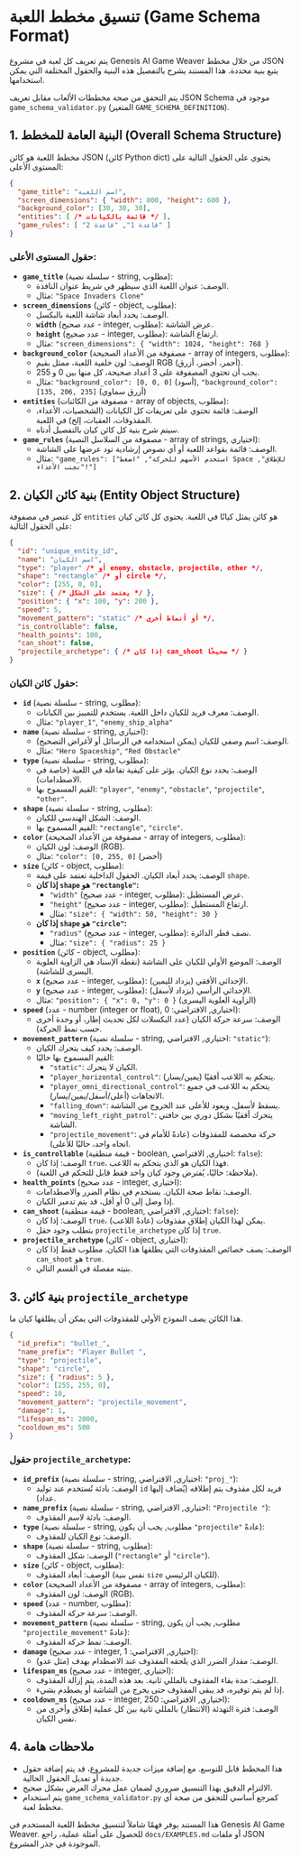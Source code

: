 # تنسيق مخطط اللعبة (Game Schema Format)

يتم تعريف كل لعبة في مشروع Genesis AI Game Weaver من خلال مخطط JSON يتبع بنية محددة. هذا المستند يشرح بالتفصيل هذه البنية والحقول المختلفة التي يمكن استخدامها.

يتم التحقق من صحة مخططات الألعاب مقابل تعريف JSON Schema موجود في `game_schema_validator.py` (المتغير `GAME_SCHEMA_DEFINITION`).

## 1. البنية العامة للمخطط (Overall Schema Structure)

مخطط اللعبة هو كائن JSON (كائن Python dict) يحتوي على الحقول التالية على المستوى الأعلى:

```json
{
  "game_title": "اسم اللعبة",
  "screen_dimensions": { "width": 800, "height": 600 },
  "background_color": [30, 30, 30],
  "entities": [ /* قائمة بالكيانات */ ],
  "game_rules": [ "قاعدة 1", "قاعدة 2" ]
}
```

### حقول المستوى الأعلى:

*   **`game_title`** (سلسلة نصية - string, مطلوب):
    *   الوصف: عنوان اللعبة الذي سيظهر في شريط عنوان النافذة.
    *   مثال: `"Space Invaders Clone"`
*   **`screen_dimensions`** (كائن - object, مطلوب):
    *   الوصف: يحدد أبعاد شاشة اللعبة بالبكسل.
    *   **`width`** (عدد صحيح - integer, مطلوب): عرض الشاشة.
    *   **`height`** (عدد صحيح - integer, مطلوب): ارتفاع الشاشة.
    *   مثال: `"screen_dimensions": { "width": 1024, "height": 768 }`
*   **`background_color`** (مصفوفة من الأعداد الصحيحة - array of integers, مطلوب):
    *   الوصف: لون خلفية اللعبة، ممثل بقيم RGB (أحمر، أخضر، أزرق).
    *   يجب أن تحتوي المصفوفة على 3 أعداد صحيحة، كل منها بين 0 و 255.
    *   مثال: `"background_color": [0, 0, 0]` (أسود), `"background_color": [135, 206, 235]` (أزرق سماوي)
*   **`entities`** (مصفوفة من الكائنات - array of objects, مطلوب):
    *   الوصف: قائمة تحتوي على تعريفات كل الكيانات (الشخصيات، الأعداء، المقذوفات، العقبات، إلخ) في اللعبة.
    *   سيتم شرح بنية كل كائن كيان بالتفصيل أدناه.
*   **`game_rules`** (مصفوفة من السلاسل النصية - array of strings, اختياري):
    *   الوصف: قائمة بقواعد اللعبة أو أي نصوص إرشادية تود عرضها على الشاشة.
    *   مثال: `"game_rules": ["استخدم الأسهم للحركة", "اضغط Space للإطلاق", "تجنب الأعداء!"]`

## 2. بنية كائن الكيان (Entity Object Structure)

كل عنصر في مصفوفة `entities` هو كائن يمثل كيانًا في اللعبة. يحتوي كل كائن كيان على الحقول التالية:

```json
{
  "id": "unique_entity_id",
  "name": "اسم الكيان",
  "type": "player" /* أو enemy, obstacle, projectile, other */,
  "shape": "rectangle" /* أو circle */,
  "color": [255, 0, 0],
  "size": { /* يعتمد على الشكل */ },
  "position": { "x": 100, "y": 200 },
  "speed": 5,
  "movement_pattern": "static" /* أو أنماط أخرى */,
  "is_controllable": false,
  "health_points": 100,
  "can_shoot": false,
  "projectile_archetype": { /* إذا كان can_shoot صحيحًا */ }
}
```

### حقول كائن الكيان:

*   **`id`** (سلسلة نصية - string, مطلوب):
    *   الوصف: معرف فريد للكيان داخل اللعبة. يستخدم للتمييز بين الكيانات.
    *   مثال: `"player_1"`, `"enemy_ship_alpha"`
*   **`name`** (سلسلة نصية - string, اختياري):
    *   الوصف: اسم وصفي للكيان (يمكن استخدامه في الرسائل أو لأغراض التصحيح).
    *   مثال: `"Hero Spaceship"`, `"Red Obstacle"`
*   **`type`** (سلسلة نصية - string, مطلوب):
    *   الوصف: يحدد نوع الكيان. يؤثر على كيفية تفاعله في اللعبة (خاصة في الاصطدامات).
    *   القيم المسموح بها: `"player"`, `"enemy"`, `"obstacle"`, `"projectile"`, `"other"`.
*   **`shape`** (سلسلة نصية - string, مطلوب):
    *   الوصف: الشكل الهندسي للكيان.
    *   القيم المسموح بها: `"rectangle"`, `"circle"`.
*   **`color`** (مصفوفة من الأعداد الصحيحة - array of integers, مطلوب):
    *   الوصف: لون الكيان (RGB).
    *   مثال: `"color": [0, 255, 0]` (أخضر)
*   **`size`** (كائن - object, مطلوب):
    *   الوصف: يحدد أبعاد الكيان. الحقول الداخلية تعتمد على قيمة `shape`.
    *   **إذا كان `shape` هو `"rectangle"`:**
        *   `"width"` (عدد صحيح - integer, مطلوب): عرض المستطيل.
        *   `"height"` (عدد صحيح - integer, مطلوب): ارتفاع المستطيل.
        *   مثال: `"size": { "width": 50, "height": 30 }`
    *   **إذا كان `shape` هو `"circle"`:**
        *   `"radius"` (عدد صحيح - integer, مطلوب): نصف قطر الدائرة.
        *   مثال: `"size": { "radius": 25 }`
*   **`position`** (كائن - object, مطلوب):
    *   الوصف: الموضع الأولي للكيان على الشاشة (نقطة الإسناد هي الزاوية العلوية اليسرى للشاشة).
    *   **`x`** (عدد صحيح - integer, مطلوب): الإحداثي الأفقي (يزداد لليمين).
    *   **`y`** (عدد صحيح - integer, مطلوب): الإحداثي الرأسي (يزداد لأسفل).
    *   مثال: `"position": { "x": 0, "y": 0 }` (الزاوية العلوية اليسرى)
*   **`speed`** (عدد - number (integer or float), اختياري, الافتراضي: 0):
    *   الوصف: سرعة حركة الكيان (عدد البكسلات لكل تحديث إطار، أو وحدة أخرى حسب نمط الحركة).
*   **`movement_pattern`** (سلسلة نصية - string, اختياري, الافتراضي: `"static"`):
    *   الوصف: يحدد كيف يتحرك الكيان.
    *   القيم المسموح بها حاليًا:
        *   `"static"`: الكيان لا يتحرك.
        *   `"player_horizontal_control"`: يتحكم به اللاعب أفقيًا (يمين/يسار).
        *   `"player_omni_directional_control"`: يتحكم به اللاعب في جميع الاتجاهات (أعلى/أسفل/يمين/يسار).
        *   `"falling_down"`: يسقط لأسفل، ويعود للأعلى عند الخروج من الشاشة.
        *   `"moving_left_right_patrol"`: يتحرك أفقيًا بشكل دوري بين حافتي الشاشة.
        *   `"projectile_movement"`: حركة مخصصة للمقذوفات (عادةً للأمام في اتجاه واحد، حاليًا للأعلى).
*   **`is_controllable`** (قيمة منطقية - boolean, اختياري, الافتراضي: `false`):
    *   الوصف: إذا كان `true`، فهذا الكيان هو الذي يتحكم به اللاعب.
    *   (ملاحظة: حاليًا، يُفترض وجود كيان واحد فقط قابل للتحكم في اللعبة).
*   **`health_points`** (عدد صحيح - integer, اختياري):
    *   الوصف: نقاط صحة الكيان. يستخدم في نظام الضرر والاصطدامات.
    *   إذا وصل إلى 0 أو أقل، قد يتم تدمير الكيان.
*   **`can_shoot`** (قيمة منطقية - boolean, اختياري, الافتراضي: `false`):
    *   الوصف: إذا كان `true`، يمكن لهذا الكيان إطلاق مقذوفات (عادةً اللاعب).
    *   يتطلب وجود حقل `projectile_archetype` إذا كان `true`.
*   **`projectile_archetype`** (كائن - object, اختياري):
    *   الوصف: يصف خصائص المقذوفات التي يطلقها هذا الكيان. مطلوب فقط إذا كان `can_shoot` هو `true`.
    *   بنيته مفصلة في القسم التالي.

## 3. بنية كائن `projectile_archetype`

هذا الكائن يصف النموذج الأولي للمقذوفات التي يمكن أن يطلقها كيان ما.

```json
{
  "id_prefix": "bullet_",
  "name_prefix": "Player Bullet ",
  "type": "projectile",
  "shape": "circle",
  "size": { "radius": 5 },
  "color": [255, 255, 0],
  "speed": 10,
  "movement_pattern": "projectile_movement",
  "damage": 1,
  "lifespan_ms": 2000,
  "cooldown_ms": 500
}
```

### حقول `projectile_archetype`:

*   **`id_prefix`** (سلسلة نصية - string, اختياري, الافتراضي: `"proj_"`):
    *   الوصف: بادئة تُستخدم عند توليد `id` فريد لكل مقذوف يتم إطلاقه (يُضاف إليها عداد).
*   **`name_prefix`** (سلسلة نصية - string, اختياري, الافتراضي: `"Projectile "`):
    *   الوصف: بادئة لاسم المقذوف.
*   **`type`** (سلسلة نصية - string, مطلوب, يجب أن يكون `"projectile"` عادةً):
    *   الوصف: نوع الكيان للمقذوف.
*   **`shape`** (سلسلة نصية - string, مطلوب):
    *   الوصف: شكل المقذوف (`"rectangle"` أو `"circle"`).
*   **`size`** (كائن - object, مطلوب):
    *   الوصف: أبعاد المقذوف (نفس بنية `size` للكيان الرئيسي).
*   **`color`** (مصفوفة من الأعداد الصحيحة - array of integers, مطلوب):
    *   الوصف: لون المقذوف (RGB).
*   **`speed`** (عدد - number, مطلوب):
    *   الوصف: سرعة حركة المقذوف.
*   **`movement_pattern`** (سلسلة نصية - string, مطلوب, يجب أن يكون `"projectile_movement"` عادةً):
    *   الوصف: نمط حركة المقذوف.
*   **`damage`** (عدد صحيح - integer, اختياري, الافتراضي: 1):
    *   الوصف: مقدار الضرر الذي يلحقه المقذوف عند الاصطدام بهدف (مثل عدو).
*   **`lifespan_ms`** (عدد صحيح - integer, اختياري):
    *   الوصف: مدة بقاء المقذوف بالمللي ثانية. بعد هذه المدة، يتم إزالة المقذوف.
    *   إذا لم يتم توفيره، قد يبقى المقذوف حتى يخرج من الشاشة أو يصطدم بشيء.
*   **`cooldown_ms`** (عدد صحيح - integer, اختياري, الافتراضي: 250):
    *   الوصف: فترة التهدئة (الانتظار) بالمللي ثانية بين كل عملية إطلاق وأخرى من نفس الكيان.

## 4. ملاحظات هامة

*   هذا المخطط قابل للتوسع. مع إضافة ميزات جديدة للمشروع، قد يتم إضافة حقول جديدة أو تعديل الحقول الحالية.
*   الالتزام الدقيق بهذا التنسيق ضروري لضمان عمل محرك العرض بشكل صحيح.
*   يتم استخدام `game_schema_validator.py` كمرجع أساسي للتحقق من صحة أي مخطط لعبة.

هذا المستند يوفر فهمًا شاملاً لتنسيق مخطط اللعبة المستخدم في Genesis AI Game Weaver. للحصول على أمثلة عملية، راجع `docs/EXAMPLES.md` أو ملفات JSON الموجودة في جذر المشروع.
